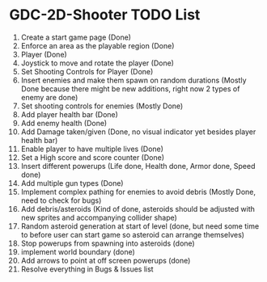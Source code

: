 # GDC-2D-Shooter TODO List

1. Create a start game page (Done)
2. Enforce an area as the playable region (Done)
3. Player (Done)
4. Joystick to move and rotate the player (Done)
5. Set Shooting Controls for Player (Done)
6. Insert enemies and make them spawn on random durations (Mostly Done because there might be new additions, right now 2 types of enemy are done)
7. Set shooting controls for enemies (Mostly Done)
8. Add player health bar (Done)
9. Add enemy health (Done)
10. Add Damage taken/given (Done, no visual indicator yet besides player health bar)
11. Enable player to have multiple lives (Done)
12. Set a High score and score counter (Done)
13. Insert different powerups (Life done, Health done, Armor done, Speed done)
14. Add multiple gun types (Done)
15. Implement complex pathing for enemies to avoid debris (Mostly Done, need to check for bugs)
16. Add debris/asteroids (Kind of done, asteroids should be adjusted with new sprites and accompanying collider shape)
17. Random asteroid generation at start of level (done, but need some time to before user can start game so asteroid can arrange themselves)
18. Stop powerups from spawning into asteroids (done)
19. implement world boundary (done)
20. Add arrows to point at off screen powerups (done)
21. Resolve everything in Bugs & Issues list
